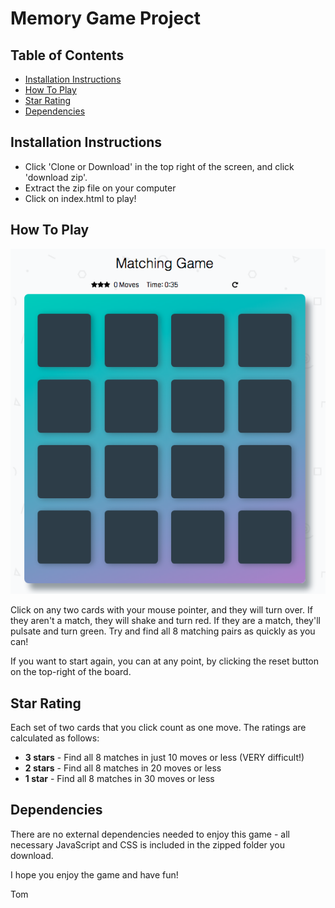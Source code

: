 # Memory Game Project

## Table of Contents

* [Installation Instructions](#installation-instructions)
* [How To Play](#how-to-play)
* [Star Rating](#star-rating)
* [Dependencies](#dependencies)

## Installation Instructions

* Click 'Clone or Download' in the top right of the screen, and click 'download zip'.
* Extract the zip file on your computer
* Click on index.html to play!

## How To Play
![Image of the Memory Game board](https://raw.githubusercontent.com/tomastephenson/Udacity-Assignment-2-Matching-Game/master/img/board.png)

Click on any two cards with your mouse pointer, and they will turn over. If they aren't a match, they will shake and turn red. If they are a match, they'll pulsate and turn green. Try and find all 8 matching pairs as quickly as you can! 

If you want to start again, you can at any point, by clicking the reset button on the top-right of the board.

## Star Rating
Each set of two cards that you click count as one move. The ratings are calculated as follows:

* **3 stars** - Find all 8 matches in just 10 moves or less (VERY difficult!)
* **2 stars** - Find all 8 matches in 20 moves or less
* **1 star** - Find all 8 matches in 30 moves or less

## Dependencies
There are no external dependencies needed to enjoy this game - all necessary JavaScript and CSS is included in the zipped folder you download.


I hope you enjoy the game and have fun!

Tom
